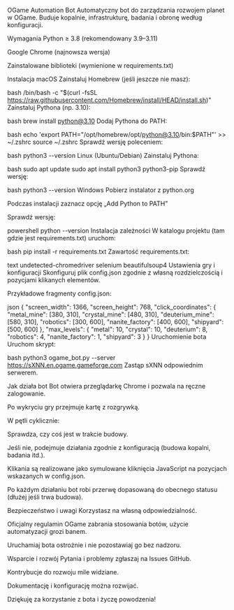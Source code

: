 OGame Automation Bot
Automatyczny bot do zarządzania rozwojem planet w OGame.
Buduje kopalnie, infrastrukturę, badania i obronę według konfiguracji.

Wymagania
Python ≥ 3.8 (rekomendowany 3.9–3.11)

Google Chrome (najnowsza wersja)

Zainstalowane biblioteki (wymienione w requirements.txt)

Instalacja
macOS
Zainstaluj Homebrew (jeśli jeszcze nie masz):

bash
/bin/bash -c "$(curl -fsSL https://raw.githubusercontent.com/Homebrew/install/HEAD/install.sh)"
Zainstaluj Pythona (np. 3.10):

bash
brew install python@3.10
Dodaj Pythona do PATH:

bash
echo 'export PATH="/opt/homebrew/opt/python@3.10/bin:$PATH"' >> ~/.zshrc
source ~/.zshrc
Sprawdź wersję poleceniem:

bash
python3 --version
Linux (Ubuntu/Debian)
Zainstaluj Pythona:

bash
sudo apt update
sudo apt install python3 python3-pip
Sprawdź wersję:

bash
python3 --version
Windows
Pobierz instalator z python.org

Podczas instalacji zaznacz opcję „Add Python to PATH”

Sprawdź wersję:

powershell
python --version
Instalacja zależności
W katalogu projektu (tam gdzie jest requirements.txt) uruchom:

bash
pip install -r requirements.txt
Zawartość requirements.txt:

text
undetected-chromedriver
selenium
beautifulsoup4
Ustawienia gry i konfiguracji
Skonfiguruj plik config.json zgodnie z własną rozdzielczością i pozycjami klikanych elementów.

Przykładowe fragmenty config.json:

json
{
  "screen_width": 1366,
  "screen_height": 768,
  "click_coordinates": {
    "metal_mine": [380, 310],
    "crystal_mine": [480, 310],
    "deuterium_mine": [580, 310],
    "robotics": [300, 600],
    "nanite_factory": [400, 600],
    "shipyard": [500, 600]
  },
  "max_levels": {
    "metal": 10,
    "crystal": 10,
    "deuterium": 8,
    "robotics": 4,
    "nanite_factory": 1,
    "shipyard": 3
  }
}
Uruchomienie bota
Uruchom skrypt:

bash
python3 ogame_bot.py --server https://sXNN.en.ogame.gameforge.com
Zastąp sXNN odpowiednim serwerem.

Jak działa bot
Bot otwiera przeglądarkę Chrome i pozwala na ręczne zalogowanie.

Po wykryciu gry przejmuje kartę z rozgrywką.

W pętli cyklicznie:

Sprawdza, czy coś jest w trakcie budowy.

Jeśli nie, podejmuje działania zgodnie z konfiguracją (budowa kopalni, badania itd.).

Klikania są realizowane jako symulowane kliknięcia JavaScript na pozycjach wskazanych w config.json.

Po każdym działaniu bot robi przerwę dopasowaną do obecnego statusu (dłużej jeśli trwa budowa).

Bezpieczeństwo i uwagi
Korzystasz na własną odpowiedzialność.

Oficjalny regulamin OGame zabrania stosowania botów, użycie automatyzacji grozi banem.

Uruchamiaj bota ostrożnie i nie pozostawiaj go bez nadzoru.

Wsparcie i rozwój
Pytania i problemy zgłaszaj na Issues GitHub.

Kontrybucje do rozwoju mile widziane.

Dokumentację i konfigurację można rozwijać.

Dziękuję za korzystanie z bota i życzę powodzenia!
